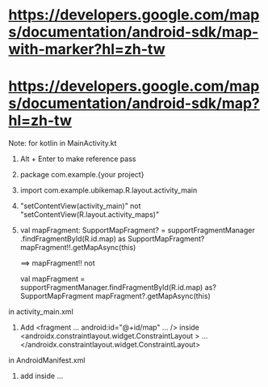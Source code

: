 
# https://developers.google.com/maps/documentation/android-sdk/map-with-marker?hl=zh-tw
# https://developers.google.com/maps/documentation/android-sdk/map?hl=zh-tw

Note: for kotlin
in MainActivity.kt
1. Alt + Enter to make reference pass
2. package com.example.{your project}
3. import com.example.ubikemap.R.layout.activity_main
4. "setContentView(activity_main)" not "setContentView(R.layout.activity_maps)"
5. val mapFragment: SupportMapFragment? = supportFragmentManager
   .findFragmentById(R.id.map) as SupportMapFragment?
   mapFragment!!.getMapAsync(this)

    ==> mapFragment!!
    not 

   val mapFragment = supportFragmentManager.findFragmentById(R.id.map) as? SupportMapFragment
   mapFragment?.getMapAsync(this)

in activity_main.xml
1. Add <fragment ... 
         android:id="@+id/map" ... />
   inside <androidx.constraintlayout.widget.ConstraintLayout >
           ... </androidx.constraintlayout.widget.ConstraintLayout>

in AndroidManifest.xml
1. add <meta-data
   android:name="com.google.android.geo.API_KEY"
   android:value="${MAPS_API_KEY}" />
    inside <application> ... </application>

